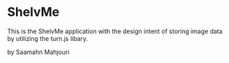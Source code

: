 # ShelvMe

This is the ShelvMe application with the design intent of storing 
image data by utilizing the turn.js libary.

by Saamahn Mahjouri
